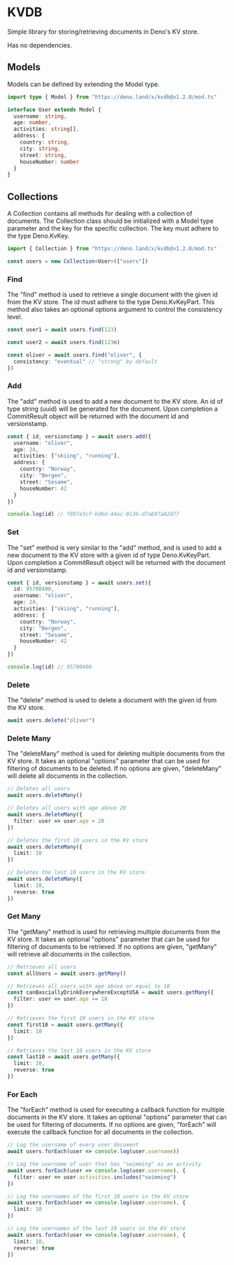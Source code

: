 # KVDB
Simple library for storing/retrieving documents in Deno's KV store.

Has no dependencies.

## Models
Models can be defined by extending the Model type.

```ts
import type { Model } from "https://deno.land/x/kvdb@v1.2.0/mod.ts"

interface User extends Model {
  username: string,
  age: number,
  activities: string[],
  address: {
    country: string,
    city: string,
    street: string,
    houseNumber: number
  }
}
```

## Collections
A Collection contains all methods for dealing with a collection of documents. The Collection class should be initialized with a Model type parameter and the key for the specific collection. The key must adhere to the type Deno.KvKey.

```ts
import { Collection } from "https://deno.land/x/kvdb@v1.2.0/mod.ts"

const users = new Collection<User>(["users"])
```

### Find
The "find" method is used to retrieve a single document with the given id from the KV store. The id must adhere to the type Deno.KvKeyPart. This method also takes an optional options argument to control the consistency level.

```ts
const user1 = await users.find(123)

const user2 = await users.find(123n)

const oliver = await users.find("oliver", {
  consistency: "eventual" // "strong" by default
})
```

### Add
The "add" method is used to add a new document to the KV store. An id of type string (uuid) will be generated for the document. Upon completion a CommitResult object will be returned with the document id and versionstamp.

```ts
const { id, versionstamp } = await users.add({
  username: "oliver",
  age: 24,
  activities: ["skiing", "running"],
  address: {
    country: "Norway",
    city: "Bergen",
    street: "Sesame",
    houseNumber: 42
  }
})

console.log(id) // f897e3cf-bd6d-44ac-8c36-d7ab97a82d77
```

### Set
The "set" method is very similar to the "add" method, and is used to add a new document to the KV store with a given id of type Deno.KvKeyPart. Upon completion a CommitResult object will be returned with the document id and versionstamp.

```ts
const { id, versionstamp } = await users.set({
  id: 95700400,
  username: "oliver",
  age: 24,
  activities: ["skiing", "running"],
  address: {
    country: "Norway",
    city: "Bergen",
    street: "Sesame",
    houseNumber: 42
  }
})

console.log(id) // 95700400
```

### Delete
The "delete" method is used to delete a document with the given id from the KV store.

```ts
await users.delete("oliver")
```

### Delete Many
The "deleteMany" method is used for deleting multiple documents from the KV store. It takes an optional "options" parameter that can be used for filtering of documents to be deleted. If no options are given, "deleteMany" will delete all documents in the collection.

```ts
// Deletes all users
await users.deleteMany()

// Deletes all users with age above 20
await users.deleteMany({
  filter: user => user.age > 20
})

// Deletes the first 10 users in the KV store
await users.deleteMany({
  limit: 10
})

// Deletes the last 10 users in the KV store
await users.deleteMany({
  limit: 10,
  reverse: true
})
```

### Get Many
The "getMany" method is used for retrieving multiple documents from the KV store. It takes an optional "options" parameter that can be used for filtering of documents to be retrieved. If no options are given, "getMany" will retrieve all documents in the collection.

```ts
// Retrieves all users
const allUsers = await users.getMany()

// Retrieves all users with age above or equal to 18
const canBasciallyDrinkEverywhereExceptUSA = await users.getMany({
  filter: user => user.age >= 18
})

// Retrieves the first 10 users in the KV store
const first10 = await users.getMany({
  limit: 10
})

// Retrieves the last 10 users in the KV store
const last10 = await users.getMany({
  limit: 10,
  reverse: true
})
```

### For Each
The "forEach" method is used for executing a callback function for multiple documents in the KV store. It takes an optional "options" parameter that can be used for filtering of documents. If no options are given, "forEach" will execute the callback function for all documents in the collection.

```ts
// Log the username of every user document
await users.forEach(user => console.log(user.username))

// Log the username of user that has "swimming" as an activity
await users.forEach(user => console.log(user.username), {
  filter: user => user.activities.includes("swimming")
})

// Log the usernames of the first 10 users in the KV store
await users.forEach(user => console.log(user.username), {
  limit: 10
})

// Log the usernames of the last 10 users in the KV store
await users.forEach(user => console.log(user.username), {
  limit: 10,
  reverse: true
})
```